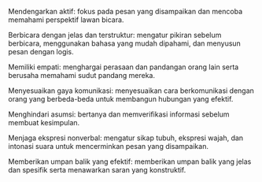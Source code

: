 Mendengarkan aktif: fokus pada pesan yang disampaikan dan mencoba memahami perspektif lawan bicara.

Berbicara dengan jelas dan terstruktur: mengatur pikiran sebelum berbicara, menggunakan bahasa yang mudah dipahami, dan menyusun pesan dengan logis.

Memiliki empati: menghargai perasaan dan pandangan orang lain serta berusaha memahami sudut pandang mereka.

Menyesuaikan gaya komunikasi: menyesuaikan cara berkomunikasi dengan orang yang berbeda-beda untuk membangun hubungan yang efektif.

Menghindari asumsi: bertanya dan memverifikasi informasi sebelum membuat kesimpulan.

Menjaga ekspresi nonverbal: mengatur sikap tubuh, ekspresi wajah, dan intonasi suara untuk mencerminkan pesan yang disampaikan.

Memberikan umpan balik yang efektif: memberikan umpan balik yang jelas dan spesifik serta menawarkan saran yang konstruktif.